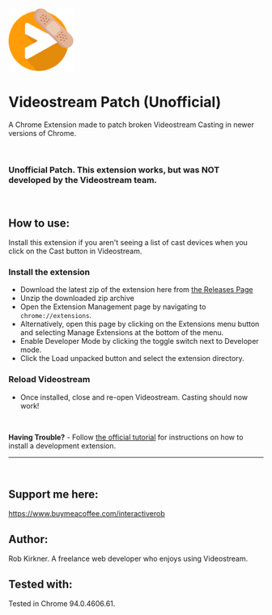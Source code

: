<img width="128" alt="Videostream icon with a band-aid" src="https://github.com/interactiveRob/videostream-patch/blob/master/icon128.png?raw=true" />

# Videostream Patch (Unofficial)
A Chrome Extension made to patch broken Videostream Casting in newer versions of Chrome.

<br/>

### Unofficial Patch. This extension works, but was NOT developed by the Videostream team. 

<br/>

## How to use:
Install this extension if you aren't seeing a list of cast devices when you click on the Cast button in Videostream. 

### Install the extension
- Download the latest zip of the extension here from [the Releases Page](https://github.com/interactiveRob/videostream-patch/releases)
- Unzip the downloaded zip archive
- Open the Extension Management page by navigating to `chrome://extensions`.
- Alternatively, open this page by clicking on the Extensions menu button and selecting Manage Extensions at the bottom of the menu.
- Enable Developer Mode by clicking the toggle switch next to Developer mode.
- Click the Load unpacked button and select the extension directory.

### Reload Videostream
- Once installed, close and re-open Videostream. Casting should now work!

<br/>

**Having Trouble?** - Follow [the official tutorial][chrome-extension-installation] for instructions on how to install a development extension.
<br/>

----- 

<br/>

## Support me here:
https://www.buymeacoffee.com/interactiverob

## Author: 
Rob Kirkner. A freelance web developer who enjoys using Videostream.

## Tested with:
Tested in Chrome 94.0.4606.61.

[chrome-extension-installation]: https://developer.chrome.com/extensions/getstarted